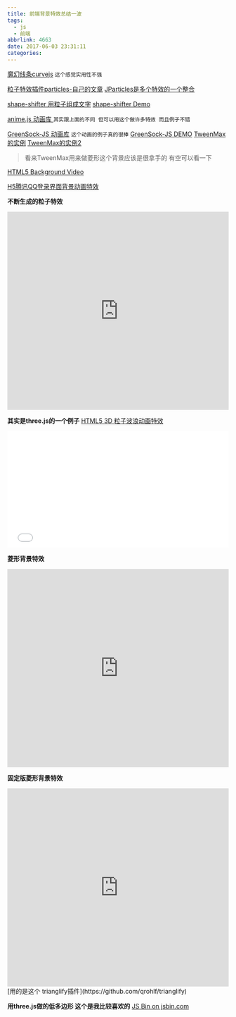 ```yaml
---
title: 前端背景特效总结一波
tags:
  - js
  - 前端
abbrlink: 4663
date: 2017-06-03 23:31:11
categories:
---
```



[魔幻线条curvejs](https://alloyteam.github.io/curvejs/) `这个感觉实用性不强`

[粒子特效插件particles-自己的文章](https://www.zybuluo.com/mdeditor#)
[JParticles是多个特效的一个整合](https://github.com/Barrior/JParticles)

[shape-shifter 用粒子组成文字](https://github.com/kennethcachia/shape-shifter)
[shape-shifter Demo](http://www.kennethcachia.com/shape-shifter/)


[anime.js 动画库 ](https://github.com/juliangarnier/anime) `其实跟上面的不同 但可以用这个做许多特效 而且例子不错`

[GreenSock-JS 动画库](https://github.com/greensock/GreenSock-JS/) `这个动画的例子真的很棒`
[GreenSock-JS DEMO](https://greensock.com/examples-showcases)
[TweenMax的实例](http://www.w2bc.com/Article/9438)
[TweenMax的实例2](http://www.jq22.com/code312)
>看来TweenMax用来做菱形这个背景应该是很拿手的 有空可以看一下

<!--more-->

[HTML5 Background Video](https://github.com/rishabhp/bideo.js)

[H5腾讯QQ登录界面背景动画特效](http://www.qdfuns.com/notes/14464/3be240066e8ab4d47f0fd65e2a3060c5.html)

**不断生成的粒子特效**
<iframe width="100%" height="450" src="https://code.hcharts.cn/test123/UdMnLu/share/result,js,html,css" allowfullscreen="allowfullscreen" frameborder="0"></iframe>

**其实是three.js的一个例子**
[HTML5 3D 粒子波浪动画特效](https://threejs.org/examples/#canvas_particles_waves)
<iframe height='265' scrolling='no' title='vZYYyj' src='//codepen.io/elick/embed/vZYYyj/?height=265&theme-id=0&default-tab=js,result&embed-version=2' frameborder='no' allowtransparency='true' allowfullscreen='true' style='width: 100%;'>See the Pen <a href='https://codepen.io/elick/pen/vZYYyj/'>vZYYyj</a> by elick (<a href='https://codepen.io/elick'>@elick</a>) on <a href='https://codepen.io'>CodePen</a>.
</iframe>


**菱形背景特效**
<iframe width="100%" height="450" src="https://code.hcharts.cn/test123/dNSn6G/share/result,js,html,css" allowfullscreen="allowfullscreen" frameborder="0"></iframe>

**固定版菱形背景特效**
<iframe width="100%" height="450" src="https://code.hcharts.cn/test123/dHMn6w/share/result,js,html,css" allowfullscreen="allowfullscreen" frameborder="0"></iframe>
[用的是这个 trianglify插件](https://github.com/qrohlf/trianglify)

**用three.js做的低多边形 这个是我比较喜欢的**
<a class="jsbin-embed" href="http://jsbin.com/niluwa/embed?js,console,output">JS Bin on jsbin.com</a><script src="http://static.jsbin.com/js/embed.min.js?4.0.2"></script>
